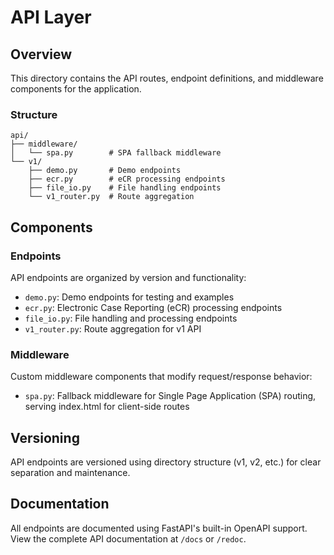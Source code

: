# API Layer

## Overview

This directory contains the API routes, endpoint definitions, and middleware components for the application.

### Structure

```
api/
├── middleware/
│   └── spa.py        # SPA fallback middleware
└── v1/
    ├── demo.py       # Demo endpoints
    ├── ecr.py        # eCR processing endpoints
    ├── file_io.py    # File handling endpoints
    └── v1_router.py  # Route aggregation
```

## Components

### Endpoints

API endpoints are organized by version and functionality:

- `demo.py`: Demo endpoints for testing and examples
- `ecr.py`: Electronic Case Reporting (eCR) processing endpoints
- `file_io.py`: File handling and processing endpoints
- `v1_router.py`: Route aggregation for v1 API

### Middleware

Custom middleware components that modify request/response behavior:

- `spa.py`: Fallback middleware for Single Page Application (SPA) routing, serving index.html for client-side routes

## Versioning

API endpoints are versioned using directory structure (v1, v2, etc.) for clear separation and maintenance.

## Documentation

All endpoints are documented using FastAPI's built-in OpenAPI support. View the complete API documentation at `/docs` or `/redoc`.
